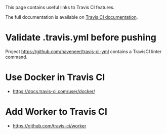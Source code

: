 This page contains useful links to Travis CI features.

The full documentation is available on [Travis CI documentation](https://docs.travis-ci.com).

# Validate .travis.yml before pushing

Project https://github.com/haveneer/travis-ci-yml contains a TravisCI linter command.

# Use Docker in Travis CI

* https://docs.travis-ci.com/user/docker/

# Add Worker to Travis CI

* https://github.com/travis-ci/worker